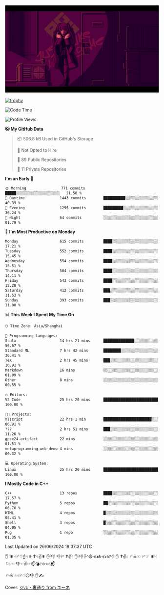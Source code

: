 ![](imgs/main.png)

[![trophy](https://github-profile-trophy.vercel.app/?username=NeilKleistGao&theme=dracula)](https://github.com/ryo-ma/github-profile-trophy)

<!--START_SECTION:waka-->
![Code Time](http://img.shields.io/badge/Code%20Time-1%2C086%20hrs%2010%20mins-blue)

![Profile Views](http://img.shields.io/badge/Profile%20Views-0-blue)

**🐱 My GitHub Data** 

> 📦 506.8 kB Used in GitHub's Storage 
 > 
> 🚫 Not Opted to Hire
 > 
> 📜 89 Public Repositories 
 > 
> 🔑 11 Private Repositories 
 > 
**I'm an Early 🐤** 

```text
🌞 Morning                771 commits         █████░░░░░░░░░░░░░░░░░░░░   21.58 % 
🌆 Daytime                1443 commits        ██████████░░░░░░░░░░░░░░░   40.39 % 
🌃 Evening                1295 commits        █████████░░░░░░░░░░░░░░░░   36.24 % 
🌙 Night                  64 commits          ░░░░░░░░░░░░░░░░░░░░░░░░░   01.79 % 
```
📅 **I'm Most Productive on Monday** 

```text
Monday                   615 commits         ████░░░░░░░░░░░░░░░░░░░░░   17.21 % 
Tuesday                  552 commits         ████░░░░░░░░░░░░░░░░░░░░░   15.45 % 
Wednesday                554 commits         ████░░░░░░░░░░░░░░░░░░░░░   15.51 % 
Thursday                 504 commits         ████░░░░░░░░░░░░░░░░░░░░░   14.11 % 
Friday                   543 commits         ████░░░░░░░░░░░░░░░░░░░░░   15.20 % 
Saturday                 412 commits         ███░░░░░░░░░░░░░░░░░░░░░░   11.53 % 
Sunday                   393 commits         ███░░░░░░░░░░░░░░░░░░░░░░   11.00 % 
```


📊 **This Week I Spent My Time On** 

```text
🕑︎ Time Zone: Asia/Shanghai

💬 Programming Languages: 
Scala                    14 hrs 21 mins      ██████████████░░░░░░░░░░░   56.67 % 
Standard ML              7 hrs 42 mins       ████████░░░░░░░░░░░░░░░░░   30.41 % 
TeX                      2 hrs 45 mins       ███░░░░░░░░░░░░░░░░░░░░░░   10.91 % 
Markdown                 16 mins             ░░░░░░░░░░░░░░░░░░░░░░░░░   01.09 % 
Other                    8 mins              ░░░░░░░░░░░░░░░░░░░░░░░░░   00.55 % 

🔥 Editors: 
VS Code                  25 hrs 20 mins      █████████████████████████   100.00 % 

🐱‍💻 Projects: 
mlscript                 22 hrs 1 min        ██████████████████████░░░   86.91 % 
???                      2 hrs 51 mins       ███░░░░░░░░░░░░░░░░░░░░░░   11.26 % 
gpce24-artifact          22 mins             ░░░░░░░░░░░░░░░░░░░░░░░░░   01.51 % 
metaprogramming-web-demo 4 mins              ░░░░░░░░░░░░░░░░░░░░░░░░░   00.32 % 

💻 Operating System: 
Linux                    25 hrs 20 mins      █████████████████████████   100.00 % 
```

**I Mostly Code in C++** 

```text
C++                      13 repos            ████░░░░░░░░░░░░░░░░░░░░░   17.57 % 
Python                   5 repos             ██░░░░░░░░░░░░░░░░░░░░░░░   06.76 % 
HTML                     4 repos             █░░░░░░░░░░░░░░░░░░░░░░░░   05.41 % 
Shell                    3 repos             █░░░░░░░░░░░░░░░░░░░░░░░░   04.05 % 
Pug                      1 repo              ░░░░░░░░░░░░░░░░░░░░░░░░░   01.35 % 
```




 Last Updated on 26/06/2024 18:37:37 UTC
<!--END_SECTION:waka-->

✋ ❄☟⚐🕆☝☟❄ 🕈☟✌❄ ✋🕯👎 👎⚐ 🕈✌💧 ✋🕯👎 🏱☼☜❄☜☠👎 ✋ 🕈✌💧 ⚐☠☜ ⚐☞ ❄☟⚐💧☜ 👎☜✌☞📫💣🕆❄☜💧📬

⚐☼ 💧☟⚐🕆☹👎 ✋✍

Cover: [ジル・裏通り from ユーネ](https://www.pixiv.net/artworks/62127066)
